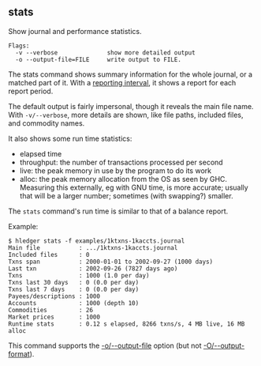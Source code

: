## stats

Show journal and performance statistics.

```flags
Flags:
  -v --verbose              show more detailed output
  -o --output-file=FILE     write output to FILE.
```

The stats command shows summary information for the whole journal, or
a matched part of it. With a [reporting interval](#reporting-interval),
it shows a report for each report period. 

The default output is fairly impersonal, though it reveals the main file name.
With `-v/--verbose`, more details are shown, like file paths, included files,
and commodity names.

It also shows some run time statistics:

- elapsed time
- throughput: the number of transactions processed per second
- live:  the peak memory in use by the program to do its work
- alloc: the peak memory allocation from the OS as seen by GHC.
  Measuring this externally, eg with GNU time, is more accurate;
  usually that will be a larger number; sometimes (with swapping?) smaller.

The `stats` command's run time is similar to that of a balance report.

Example:

```cli
$ hledger stats -f examples/1ktxns-1kaccts.journal 
Main file           : .../1ktxns-1kaccts.journal
Included files      : 0
Txns span           : 2000-01-01 to 2002-09-27 (1000 days)
Last txn            : 2002-09-26 (7827 days ago)
Txns                : 1000 (1.0 per day)
Txns last 30 days   : 0 (0.0 per day)
Txns last 7 days    : 0 (0.0 per day)
Payees/descriptions : 1000
Accounts            : 1000 (depth 10)
Commodities         : 26
Market prices       : 1000
Runtime stats       : 0.12 s elapsed, 8266 txns/s, 4 MB live, 16 MB alloc
```

This command supports
the [-o/--output-file](hledger.html#output-destination) option
(but not [-O/--output-format](hledger.html#output-format)).

<!-- Auto-update: 2025-10-22T08:32:57.020593 -->
